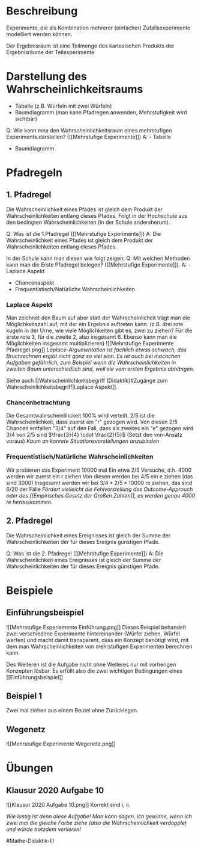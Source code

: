 # Beschreibung
Experimente, die als Kombination mehrerer (einfacher) Zufallsexperimente modelliert werden können.

Der Ergebnisraum ist eine Teilmenge des kartesischen Produkts der Ergebnisräume der Teilexperimente


# Darstellung des Wahrscheinlichkeitsraums
- Tabelle (z.B. Würfeln mit zwei Würfeln)
- Baumdiagramm (man kann Pfadregen anwenden, Mehrstufigkeit wird sichtbar)

Q: Wie kann mna den Wahrscheinlichkeitsraum eines mehrstufigen Experiments darstellen? ([[Mehrstufige Experimente]])
A: - Tabelle
- Baumdiagramm

# Pfadregeln
## 1. Pfadregel
Die Wahrscheinlichkeit eines Pfades ist gleich dem Produkt der Wahrscheinlichkeiten entlang dieses Pfades.
Folgt in der Hochschule aus den bedingten Wahrscheinlichkeiten (in der Schule andersherum).

Q: Was ist die 1.Pfadregel ([[Mehrstufige Experimente]])
A: Die Wahrscheinlichkeit eines Pfades ist gleich dem Produkt der Wahrscheinlichkeiten entlang dieses Pfades.

In der Schule kann man diesen wie folgt zeigen:
Q: Mit welchen Methoden kann man die Erste Pfadregel belegen? ([[Mehrstufige Experimente]]).
A: - Laplace Aspekt
- Chancenaspekt
- Frequentistisch/Natürliche Wahrscheinlichkeiten

### Laplace Aspekt
Man zeichnet den Baum auf aber statt der Wahrscheinlicheit trägt man die Möglichkeitszahl auf, mit der ein Ergebnis auftreten kann. (z.B. drei rote kugeln in der Urne, wie viele Möglichkeiten gibt es, zwei zu ziehen? Für die erste rote 3, für die zweite 2, also insgesamt 6. Ebenso kann man die Möglichkeiten insgesamt multiplizieren)
![[Mehrstufige Experimente Pfadregel.png]]
*Laplace-Argumentation ist fachlich etwas schwach, das Bruchrechnen ergibt nicht ganz so viel sinn. Es ist auch bei macnchen Aufgaben gefährlich, zum Beispiel wenn die Wahrscheinlichkeiten in zweiten Baum unterschiedlich sind, weil sie vom ersten Ergebnis abhängen.*

Siehe auch [[Wahrscheinlichkeitsbegriff (Didaktik)#Zugänge zum Wahrscheinlichkeitsbegriff|Laplace Aspekt]].

### Chancenbetrachtung
Die Gesamtwahrscheinlihckeit 100% wird verteilt. 2/5 ist die Wahrscheinlichkeit, dass zuerst ein "r" gezogen wird. Von diesen 2/5 Chancen entfallen "3/4" auf den Fall, dass als zweites ein "e" gezogen wird
3/4 von 2/5 sind $\frac{3}{4} \cdot \frac{2}{5}$ (Setzt den von-Ansatz voraus)
*Kaum an konrete Situationsvorstellungen anzubinden*

### Frequentistisch/Natürliche Wahrscheinlichkeiten
Wir probieren das Experiment 10000 mal
Ein etwa 2/5 Versuche, d.h. 4000 werden wir zuerst ein r ziehen
Von diesen werden bei 4/5 ein e ziehen (das sind 3000)
Insgesamt werden wir bei $3/4*2/5*10000$ re ziehen, das sind $6/20$ der Fälle
*Fördert vielleicht die Fehlvorstellung des Outcome-Approuch oder des [[Empirisches Gesetz der Großen Zahlen]], es werden genau 4000 re herauskommen.*


## 2. Pfadregel
Die Wahrscheinlichkeit eines Ereignisses ist gleich der Summe der Wahrscheinlichkeiten der für dieses Ereignis günstigen Pfade.

Q: Was ist die 2. Pfadregel ([[Mehrstufige Experimente]])
A: Die Wahrscheinlichkeit eines Ereignisses ist gleich der Summe der Wahrscheinlichkeiten der für dieses Ereignis günstigen Pfade.

# Beispiele
## Einführungsbeispiel
![[Mehrstufige Experiemente Einführung.png]]
Dieses Beispiel behandelt zwei verschiedene Experimente hintereinander (Würfel ziehen, Würfel werfen) und macht damit transparent, dass ein Konzept benötigt wird, mit dem man Wahrscheinlichkeiten von mehrstufigen Experimenten berechnen kann.

Des Weiteren ist die Aufgabe nicht ohne Weiteres nur mit vorherigen Konzepten lösbar.
Es erfüllt also die zwei wichtigen Bedingungen eines [[Einführungsbeispiel]]

## Beispiel 1
Zwei mal ziehen aus einem Beutel ohne Zurücklegen

## Wegenetz
![[Mehrstufige Experimente Wegenetz.png]]
# Übungen
## Klausur 2020 Aufgabe 10
![[Klausur 2020 Aufgabe 10.png]]
Korrekt sind i, ii.

*Wie lustig ist denn diese Aufgabe! Man kann sagen, ich gewinne, wenn ich zwei mal die gleiche Farbe ziehe (also die Wahrscheinlichkeit verdopple) und würde trotzdem verlieren!*
  


#Mathe-Didaktik-III 


